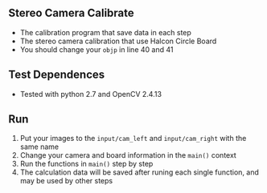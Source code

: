 ## Stereo Camera Calibrate

* The calibration program that save data in each step
* The stereo camera calibration that use Halcon Circle Board
* You should change your `objp` in line 40 and 41

## Test Dependences

* Tested with python 2.7 and OpenCV 2.4.13

## Run

1. Put your images to the `input/cam_left` and `input/cam_right` with the same name
2. Change your camera and board information in the `main()` context
3. Run the functions in `main()` step by step
4. The calculation data will be saved after runing each single function, and may be used by other steps

